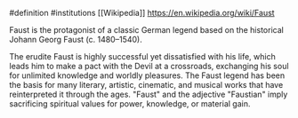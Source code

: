 #definition 
#institutions 
[[Wikipedia]]
https://en.wikipedia.org/wiki/Faust

Faust is the protagonist of a classic German legend based on the historical Johann Georg Faust (c. 1480–1540).

The erudite Faust is highly successful yet dissatisfied with his life, which leads him to make a pact with the Devil at a crossroads, exchanging his soul for unlimited knowledge and worldly pleasures. The Faust legend has been the basis for many literary, artistic, cinematic, and musical works that have reinterpreted it through the ages. "Faust" and the adjective "Faustian" imply sacrificing spiritual values for power, knowledge, or material gain.